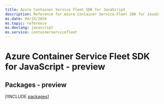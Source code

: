 ```yaml
---
title: Azure Container Service Fleet SDK for JavaScript
description: Reference for Azure Container Service Fleet SDK for JavaScript
ms.date: 04/15/2024
ms.topic: reference
ms.devlang: javascript
ms.service: containerservicefleet
---
```

# Azure Container Service Fleet SDK for JavaScript - preview
## Packages - preview
[!INCLUDE [packages](container-service-fleet-index.md)]